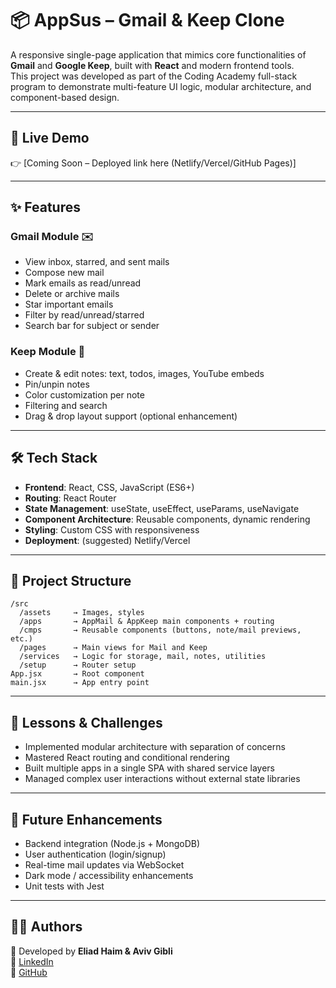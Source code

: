 # 📦 AppSus – Gmail & Keep Clone

A responsive single-page application that mimics core functionalities of **Gmail** and **Google Keep**, built with **React** and modern frontend tools.  
This project was developed as part of the Coding Academy full-stack program to demonstrate multi-feature UI logic, modular architecture, and component-based design.

---

## 🚀 Live Demo

👉 [Coming Soon – Deployed link here (Netlify/Vercel/GitHub Pages)]

---

## ✨ Features

### Gmail Module ✉️
- View inbox, starred, and sent mails
- Compose new mail
- Mark emails as read/unread
- Delete or archive mails
- Star important emails
- Filter by read/unread/starred
- Search bar for subject or sender

### Keep Module 📝
- Create & edit notes: text, todos, images, YouTube embeds
- Pin/unpin notes
- Color customization per note
- Filtering and search
- Drag & drop layout support (optional enhancement)

---

## 🛠️ Tech Stack

- **Frontend**: React, CSS, JavaScript (ES6+)
- **Routing**: React Router
- **State Management**: useState, useEffect, useParams, useNavigate
- **Component Architecture**: Reusable components, dynamic rendering
- **Styling**: Custom CSS with responsiveness
- **Deployment**: (suggested) Netlify/Vercel

---

## 📂 Project Structure

```
/src
  /assets     → Images, styles
  /apps       → AppMail & AppKeep main components + routing
  /cmps       → Reusable components (buttons, note/mail previews, etc.)
  /pages      → Main views for Mail and Keep
  /services   → Logic for storage, mail, notes, utilities
  /setup      → Router setup
App.jsx       → Root component
main.jsx      → App entry point
```

---

## 🧠 Lessons & Challenges

- Implemented modular architecture with separation of concerns
- Mastered React routing and conditional rendering
- Built multiple apps in a single SPA with shared service layers
- Managed complex user interactions without external state libraries

---

## 🧪 Future Enhancements

- Backend integration (Node.js + MongoDB)
- User authentication (login/signup)
- Real-time mail updates via WebSocket
- Dark mode / accessibility enhancements
- Unit tests with Jest

---

## 🧑‍💻 Authors

👋 Developed by **Eliad Haim & Aviv Gibli**  
🔗 [LinkedIn](https://linkedin.com/in/aviv-gibli)  
🔗 [GitHub](https://github.com/avivgib)
